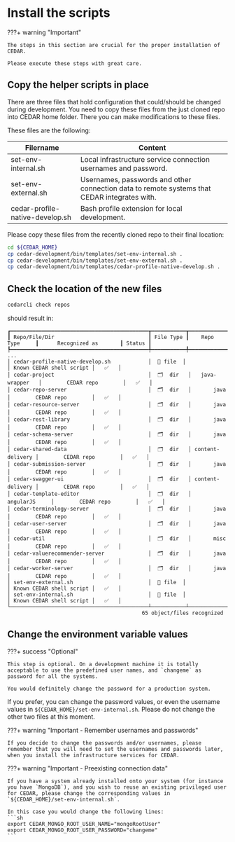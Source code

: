 # Install the scripts

???+ warning "Important"

    The steps in this section are crucial for the proper installation of CEDAR.
    
    Please execute these steps with great care.

## Copy the helper scripts in place

There are three files that hold configuration that could/should be changed during development.
You need to copy these files from the just cloned repo into CEDAR home folder. There you can make modifications to these files.

These files are the following: 

| Filername                       | Content                                                                                     |
|---------------------------------|---------------------------------------------------------------------------------------------|
| set-env-internal.sh             | Local infrastructure service connection usernames and password.                             |
| set-env-external.sh             | Usernames, passwords and other connection data to remote systems that CEDAR integrates with.|
| cedar-profile-native-develop.sh | Bash profile extension for local development.                                               |

Please copy these files from the recently cloned repo to their final location:

```sh
cd ${CEDAR_HOME}
cp cedar-development/bin/templates/set-env-internal.sh .
cp cedar-development/bin/templates/set-env-external.sh .
cp cedar-development/bin/templates/cedar-profile-native-develop.sh .
```

## Check the location of the new files

```sh
cedarcli check repos
```

should result in:
```
┏━━━━━━━━━━━━━━━━━━━━━━━━━━━━━━━━━━━━━━━━━━━━┳━━━━━━━━━━━┳━━━━━━━━━━━━━━━━━━┳━━━━━━━━━━━━━━━━━━━━━━━━━━┳━━━━━━━━┓
┃ Repo/File/Dir                              ┃ File Type ┃    Repo Type     ┃      Recognized as       ┃ Status ┃
┡━━━━━━━━━━━━━━━━━━━━━━━━━━━━━━━━━━━━━━━━━━━━╇━━━━━━━━━━━╇━━━━━━━━━━━━━━━━━━╇━━━━━━━━━━━━━━━━━━━━━━━━━━╇━━━━━━━━┩
...
│ cedar-profile-native-develop.sh            │  📄 file  │                  │ Known CEDAR shell script │   ✅   │
│ cedar-project                              │  🗂️  dir   │   java-wrapper   │        CEDAR repo        │   ✅   │
│ cedar-repo-server                          │  🗂️  dir   │       java       │        CEDAR repo        │   ✅   │
│ cedar-resource-server                      │  🗂️  dir   │       java       │        CEDAR repo        │   ✅   │
│ cedar-rest-library                         │  🗂️  dir   │       java       │        CEDAR repo        │   ✅   │
│ cedar-schema-server                        │  🗂️  dir   │       java       │        CEDAR repo        │   ✅   │
│ cedar-shared-data                          │  🗂️  dir   │ content-delivery │        CEDAR repo        │   ✅   │
│ cedar-submission-server                    │  🗂️  dir   │       java       │        CEDAR repo        │   ✅   │
│ cedar-swagger-ui                           │  🗂️  dir   │ content-delivery │        CEDAR repo        │   ✅   │
│ cedar-template-editor                      │  🗂️  dir   │    angularJS     │        CEDAR repo        │   ✅   │
│ cedar-terminology-server                   │  🗂️  dir   │       java       │        CEDAR repo        │   ✅   │
│ cedar-user-server                          │  🗂️  dir   │       java       │        CEDAR repo        │   ✅   │
│ cedar-util                                 │  🗂️  dir   │       misc       │        CEDAR repo        │   ✅   │
│ cedar-valuerecommender-server              │  🗂️  dir   │       java       │        CEDAR repo        │   ✅   │
│ cedar-worker-server                        │  🗂️  dir   │       java       │        CEDAR repo        │   ✅   │
│ set-env-external.sh                        │  📄 file  │                  │ Known CEDAR shell script │   ✅   │
│ set-env-internal.sh                        │  📄 file  │                  │ Known CEDAR shell script │   ✅   │
└────────────────────────────────────────────┴───────────┴──────────────────┴──────────────────────────┴────────┘
                                           65 object/files recognized
```

## Change the environment variable values

???+ success "Optional"

    This step is optional. On a development machine it is totally acceptable to use the predefined user names, and `changeme` as password for all the systems.
    
    You would definitely change the password for a production system.

If you prefer, you can change the password values, or even the username values in `${CEDAR_HOME}/set-env-internal.sh`.
Please do not change the other two files at this moment.

???+ warning "Important - Remember usernames and passwords"

    If you decide to change the passwords and/or usernames, please remember that you will need to set the usernames and passwords later, when you install the infrastructure services for CEDAR.

???+ warning "Important - Preexisting connection data"

    If you have a system already installed onto your system (for instance you have `MongoDB`), and you wish to reuse an existing privileged user for CEDAR, please change the corresponding values in `${CEDAR_HOME}/set-env-internal.sh`.
    
    In this case you would change the following lines:
    ```sh
    export CEDAR_MONGO_ROOT_USER_NAME="mongoRootUser"
    export CEDAR_MONGO_ROOT_USER_PASSWORD="changeme"   
    ```
